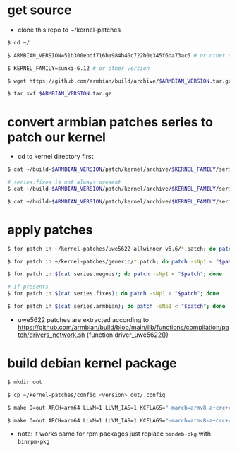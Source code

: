 # get source
- clone this repo to ~/kernel-patches
```bash
$ cd ~/

$ ARMBIAN_VERSION=51b300ebdf716ba984b40c722b0e345f6ba73ac6 # or other commit

$ KERNEL_FAMILY=sunxi-6.12 # or other version

$ wget https://github.com/armbian/build/archive/$ARMBIAN_VERSION.tar.gz

$ tar xvf $ARMBIAN_VERSION.tar.gz 
```

# convert armbian patches series to patch our kernel
- cd to kernel directory first
```bash
$ cat ~/build-$ARMBIAN_VERSION/patch/kernel/archive/$KERNEL_FAMILY/series.megous | sed "s#\t#$HOME/build-$ARMBIAN_VERSION/patch/kernel/archive/$KERNEL_FAMILY/#g;/^#/d" > series.megous

# series.fixes is not always present
$ cat ~/build-$ARMBIAN_VERSION/patch/kernel/archive/$KERNEL_FAMILY/series.fixes | sed "s#\t#$HOME/build-$ARMBIAN_VERSION/patch/kernel/archive/$KERNEL_FAMILY/#g;/^#/d" > series.fixes

$ cat ~/build-$ARMBIAN_VERSION/patch/kernel/archive/$KERNEL_FAMILY/series.armbian | sed "s#\t#$HOME/build-$ARMBIAN_VERSION/patch/kernel/archive/$KERNEL_FAMILY/#g;/^#/d" > series.armbian
```

# apply patches
```bash
$ for patch in ~/kernel-patches/uwe5622-allwinner-v6.6/*.patch; do patch -sNp1 < "$patch"; done

$ for patch in ~/kernel-patches/generic/*.patch; do patch -sNp1 < "$patch"; done

$ for patch in $(cat series.megous); do patch -sNp1 < "$patch"; done

# if presents
$ for patch in $(cat series.fixes); do patch -sNp1 < "$patch"; done

$ for patch in $(cat series.armbian); do patch -sNp1 < "$patch"; done
```
- uwe5622 patches are extracted according to https://github.com/armbian/build/blob/main/lib/functions/compilation/patch/drivers_network.sh (function driver_uwe5622())

# build debian kernel package
```bash
$ mkdir out

$ cp ~/kernel-patches/config_<version> out/.config

$ make O=out ARCH=arm64 LLVM=1 LLVM_IAS=1 KCFLAGS="-march=armv8-a+crc+crypto -mtune=cortex-a53 -Wno-incompatible-pointer-types-discards-qualifiers -I$PWD/drivers/net/wireless/uwe5622/unisocwcn/include" LOCALVERSION="-${ARMBIAN_VERSION:0:7}" KBUILD_BUILD_USER="nobody" KBUILD_BUILD_HOST="localhost" KBUILD_BUILD_TIMESTAMP="$(date -Ru)" -j10 olddefconfig 2>&1 | tee -a out/build.log

$ make O=out ARCH=arm64 LLVM=1 LLVM_IAS=1 KCFLAGS="-march=armv8-a+crc+crypto -mtune=cortex-a53 -Wno-incompatible-pointer-types-discards-qualifiers -I$PWD/drivers/net/wireless/uwe5622/unisocwcn/include" LOCALVERSION="-${ARMBIAN_VERSION:0:7}" KBUILD_BUILD_USER="nobody" KBUILD_BUILD_HOST="localhost" KBUILD_BUILD_TIMESTAMP="$(date -Ru)" -j10 bindeb-pkg 2>&1 | tee -a out/build.log
```
- note: it works same for rpm packages just replace `bindeb-pkg` with `binrpm-pkg`
